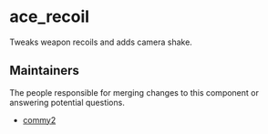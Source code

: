 ace_recoil
===========

Tweaks weapon recoils and adds camera shake.


## Maintainers

The people responsible for merging changes to this component or answering potential questions.

- [commy2](https://github.com/commy2)
